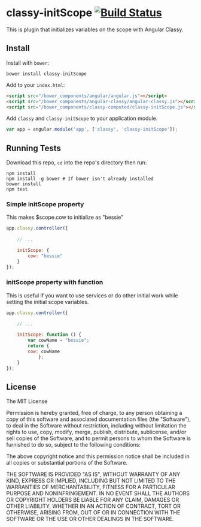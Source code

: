 classy-initScope [![Build Status](https://travis-ci.org/wuxiaoying/classy-initScope.svg)](https://travis-ci.org/wuxiaoying/classy-initScope)
=========

This is plugin that initializes variables on the scope with Angular Classy.

## Install

Install with `bower`:

```shell
bower install classy-initScope
```

Add to your `index.html`:

```html
<script src="/bower_components/angular/angular.js"></script>
<script src="/bower_components/angular-classy/angular-classy.js"></script>
<script src="/bower_components/classy-computed/classy-initScope.js"></script>
```

Add `classy` and `classy-initScope` to your application module.

```javascript
var app = angular.module('app', ['classy', 'classy-initScope']);
```

## Running Tests

Download this repo, `cd` into the repo's directory then run:

```shell
npm install
npm install -g bower # If bower isn't already installed
bower install
npm test
```

### Simple initScope property

This makes $scope.cow to initialize as "bessie"

```javascript
app.classy.controller({
	
	// ...

	initScope: {
		cow: "bessie"
	}
});
```

### initScope property with function 

This is useful if you want to use services or do other initial work while setting the initial scope variables. 

```javascript
app.classy.controller({
	
	// ...

	initScope: function () {
	    var cowName = "bessie";
	    return {
		cow: cowName
            };
	}
});
```

## License

The MIT License

Permission is hereby granted, free of charge, to any person obtaining a copy
of this software and associated documentation files (the "Software"), to deal
in the Software without restriction, including without limitation the rights
to use, copy, modify, merge, publish, distribute, sublicense, and/or sell
copies of the Software, and to permit persons to whom the Software is
furnished to do so, subject to the following conditions:

The above copyright notice and this permission notice shall be included in
all copies or substantial portions of the Software.

THE SOFTWARE IS PROVIDED "AS IS", WITHOUT WARRANTY OF ANY KIND, EXPRESS OR
IMPLIED, INCLUDING BUT NOT LIMITED TO THE WARRANTIES OF MERCHANTABILITY,
FITNESS FOR A PARTICULAR PURPOSE AND NONINFRINGEMENT. IN NO EVENT SHALL THE
AUTHORS OR COPYRIGHT HOLDERS BE LIABLE FOR ANY CLAIM, DAMAGES OR OTHER
LIABILITY, WHETHER IN AN ACTION OF CONTRACT, TORT OR OTHERWISE, ARISING FROM,
OUT OF OR IN CONNECTION WITH THE SOFTWARE OR THE USE OR OTHER DEALINGS IN
THE SOFTWARE.
